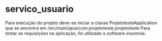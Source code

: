 # servico_usuario

Para execução do projeto deve-se iniciar a classe ProjetotesteApplication que se encontra em /src/main/java/com.projetoteste.projetoteste
Para testar as requisições na aplicação, foi utilizado o software insomnia.
